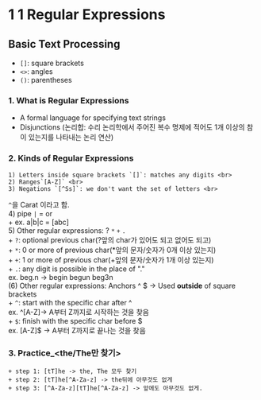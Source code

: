 # 1 1 Regular Expressions
## Basic Text Processing
+ `[]`: square brackets
+ `<>`: angles
+ `()`: parentheses
### 1. What is Regular Expressions
- A formal language for specifying text strings
- Disjunctions (논리합: 수리 논리학에서 주어진 복수 명제에 적어도 1개 이상의 참이 있는지를 나타내는 논리 연산)
### 2. Kinds of Regular Expressions
	1) Letters inside square brackets `[]`: matches any digits <br>
	2) Ranges`[A-Z]` <br>
	3) Negations `[^Ss]`: we don't want the set of letters <br>
`^`을 Carat 이라고 함. <br>
	4) pipe `|` = or <br>
	+ ex. a|b|c = [abc] <br>
	5) Other regular expressions: ? `*` `+` `.` <br>
	+ `?`: optional previous char(?앞의 char가 있어도 되고 없어도 되고) <br>
	+ `*`: 0 or more of previous char(*앞의 문자/숫자가 0개 이상 있는지) <br>
	+ `+`: 1 or more of previous char(+앞의 문자/숫자가 1개 이상 있는지) <br>
	+ `.`: any digit is possible in the place of "." <br>
	ex. beg.n -> begin begun beg3n <br>
(6) Other regular expressions: Anchors ^ $ -> Used **outside** of square brackets <br>
	+ `^`: start with the specific char after ^  <br>
	ex. ^[A-Z]-> A부터 Z까지로 시작하는 것을 찾음 <br>
	+ `$`: finish with the specific char before $  <br>
	ex. [A-Z]$ -> A부터 Z까지로 끝나는 것을 찾음 <br>

### 3. Practice_<the/The만 찾기>
	+ step 1: [tT]he -> the, The 모두 찾기
	+ step 2: [tT]he[^A-Za-z] -> the뒤에 아무것도 없게
	+ step 3: [^A-Za-z][tT]he[^A-Za-z] -> 앞에도 아무것도 없게.
